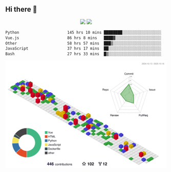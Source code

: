 ## Hi there 👋
<div align="center">
<span>  </span>
<img height="170px" src="https://github-readme-stats.vercel.app/api?username=bigQY&show_icons=true&count_private==true&v=3" /><span>        </span><img height="170px" src="https://github-readme-stats.vercel.app/api/top-langs/?username=bigQY&layout=compact&langs_count=8&hide=html&v=3" />
<span>  </span>
</div>
<div align="center">

<!--START_SECTION:waka-->

```txt
Python                     145 hrs 10 mins ████████░░░░░░░░░░░░░░░░░   31.47 %
Vue.js                     86 hrs 8 mins   ████▓░░░░░░░░░░░░░░░░░░░░   18.67 %
Other                      58 hrs 57 mins  ███▒░░░░░░░░░░░░░░░░░░░░░   12.78 %
JavaScript                 37 hrs 17 mins  ██░░░░░░░░░░░░░░░░░░░░░░░   08.08 %
Bash                       27 hrs 33 mins  █▒░░░░░░░░░░░░░░░░░░░░░░░   05.97 %
```

<!--END_SECTION:waka-->
</div>

![](./profile-3d-contrib/profile-gitblock.svg)
